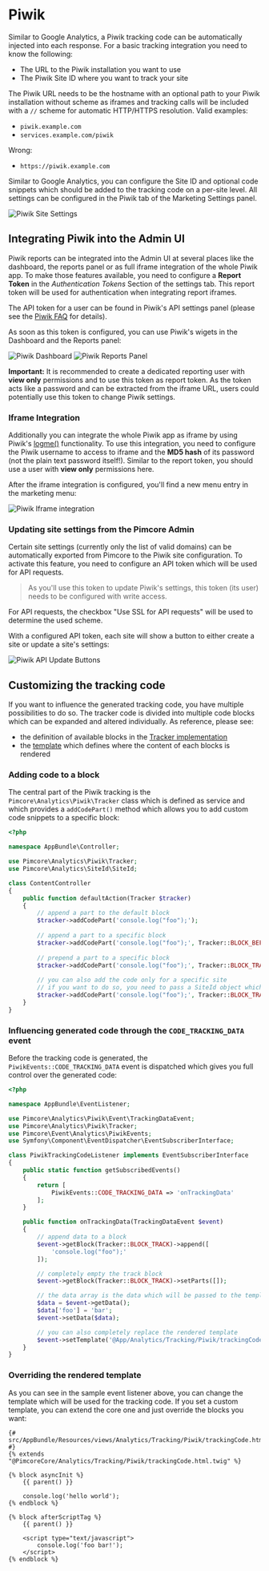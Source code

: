 # Piwik

Similar to Google Analytics, a Piwik tracking code can be automatically injected into each response. For a basic tracking
integration you need to know the following:

* The URL to the Piwik installation you want to use
* The Piwik Site ID where you want to track your site

The Piwik URL needs to be the hostname with an optional path to your Piwik installation without scheme as iframes and
tracking calls will be included with a `//` scheme for automatic HTTP/HTTPS resolution. Valid examples:

* `piwik.example.com`
* `services.example.com/piwik`

Wrong:

* `https://piwik.example.com`

Similar to Google Analytics, you can configure the Site ID and optional code snippets which should be added to the tracking
code on a per-site level. All settings can be configured in the Piwik tab of the Marketing Settings panel.

![Piwik Site Settings](../../img/piwik_site_settings.png)


## Integrating Piwik into the Admin UI

Piwik reports can be integrated into the Admin UI at several places like the dashboard, the reports panel or as full iframe
integration of the whole Piwik app. To make those features available, you need to configure a **Report Token** in the
*Authentication Tokens* Section of the settings tab. This report token will be used for authentication when integrating
report iframes.

The API token for a user can be found in Piwik's API settings panel (please see the [Piwik FAQ](https://piwik.org/faq/general/faq_114/)
for details).

As soon as this token is configured, you can use Piwik's wigets in the Dashboard and the Reports panel:

![Piwik Dashboard](../../img/piwik_dashboard.png)
![Piwik Reports Panel](../../img/piwik_reports.png)

**Important:** It is recommended to create a dedicated reporting user with **view only** permissions and to use this token
as report token. As the token acts like a password and can be extracted from the iframe URL, users could potentially use 
this token to change Piwik settings.


### Iframe Integration

Additionally you can integrate the whole Piwik app as iframe by using Piwik's [logme()](https://piwik.org/faq/how-to/#faq_30)
functionality. To use this integration, you need to configure the Piwik username to access to iframe and the **MD5 hash**
of its password (not the plain text password itself!). Similar to the report token, you should use a user with **view only**
permissions here. 

After the iframe integration is configured, you'll find a new menu entry in the marketing menu:

![Piwik Iframe integration](../../img/piwik_iframe_integration.png)


### Updating site settings from the Pimcore Admin

Certain site settings (currently only the list of valid domains) can be automatically exported from Pimcore to the Piwik
site configuration. To activate this feature, you need to configure an API token which will be used for API requests.

> As you'll use this token to update Piwik's settings, this token (its user) needs to be configured with write access.

For API requests, the checkbox "Use SSL for API requests" will be used to determine the used scheme.

With a configured API token, each site will show a button to either create a site or update a site's settings:

![Piwik API Update Buttons](../../img/piwik_api_update_buttons.png)


## Customizing the tracking code

If you want to influence the generated tracking code, you have multiple possibilities to do so. The tracker code is divided
into multiple code blocks which can be expanded and altered individually. As reference, please see:

* the definition of available blocks in the [Tracker implementation](https://github.com/pimcore/pimcore/blob/master/pimcore/lib/Pimcore/Analytics/Piwik/Tracker.php#L63)
* the [template](https://github.com/pimcore/pimcore/blob/master/pimcore/lib/Pimcore/Bundle/CoreBundle/Resources/views/Analytics/Tracking/Piwik/trackingCode.html.twig)
  which defines where the content of each blocks is rendered

### Adding code to a block

The central part of the Piwik tracking is the `Pimcore\Analytics\Piwik\Tracker` class which is defined as service and which
provides a `addCodePart()` method which allows you to add custom code snippets to a specific block:

```php
<?php

namespace AppBundle\Controller;

use Pimcore\Analytics\Piwik\Tracker;
use Pimcore\Analytics\SiteId\SiteId;

class ContentController
{
    public function defaultAction(Tracker $tracker)
    {
        // append a part to the default block
        $tracker->addCodePart('console.log("foo");');
        
        // append a part to a specific block
        $tracker->addCodePart('console.log("foo");', Tracker::BLOCK_BEFORE_TRACK);
        
        // prepend a part to a specific block
        $tracker->addCodePart('console.log("foo");', Tracker::BLOCK_TRACK, true);
        
        // you can also add the code only for a specific site
        // if you want to do so, you need to pass a SiteId object which identifies a tracking site
        $tracker->addCodePart('console.log("foo");', Tracker::BLOCK_TRACK, true, SiteId::forMainDomain());
    }
}
``` 

### Influencing generated code through the `CODE_TRACKING_DATA` event

Before the tracking code is generated, the `PiwikEvents::CODE_TRACKING_DATA` event is dispatched which gives you full control
over the generated code:

```php
<?php

namespace AppBundle\EventListener;

use Pimcore\Analytics\Piwik\Event\TrackingDataEvent;
use Pimcore\Analytics\Piwik\Tracker;
use Pimcore\Event\Analytics\PiwikEvents;
use Symfony\Component\EventDispatcher\EventSubscriberInterface;

class PiwikTrackingCodeListener implements EventSubscriberInterface
{
    public static function getSubscribedEvents()
    {
        return [
            PiwikEvents::CODE_TRACKING_DATA => 'onTrackingData'
        ];
    }

    public function onTrackingData(TrackingDataEvent $event)
    {
        // append data to a block
        $event->getBlock(Tracker::BLOCK_TRACK)->append([
            'console.log("foo");'
        ]);

        // completely empty the track block
        $event->getBlock(Tracker::BLOCK_TRACK)->setParts([]);

        // the data array is the data which will be passed to the template
        $data = $event->getData();
        $data['foo'] = 'bar';
        $event->setData($data);

        // you can also completely replace the rendered template
        $event->setTemplate('@App/Analytics/Tracking/Piwik/trackingCode.html.twig');
    }
}
```

### Overriding the rendered template

As you can see in the sample event listener above, you can change the template which will be used for the tracking code.
If you set a custom template, you can extend the core one and just override the blocks you want:

```twig
{# src/AppBundle/Resources/views/Analytics/Tracking/Piwik/trackingCode.html.twig #}
{% extends "@PimcoreCore/Analytics/Tracking/Piwik/trackingCode.html.twig" %}

{% block asyncInit %}
    {{ parent() }}

    console.log('hello world');
{% endblock %}

{% block afterScriptTag %}
    {{ parent() }}

    <script type="text/javascript">
        console.log('foo bar!');
    </script>
{% endblock %}
```
